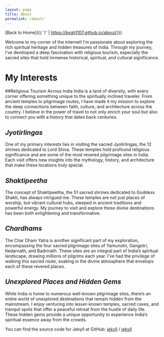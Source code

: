 ```yaml
---
layout: page
title: About
permalink: /about/
---
```

[Back to Home]({{ '/' | https://bsgh1107.github.io/about/}})

Welcome to my corner of the internet! I’m passionate about exploring the rich spiritual heritage and hidden treasures of India. Through my journey, I’ve developed a deep fascination with religious tourism, especially the sacred sites that hold immense historical, spiritual, and cultural significance.

# **My Interests**

##Religious Tourism Across India
India is a land of diversity, with every corner offering something unique to the spiritually inclined traveler. From ancient temples to pilgrimage routes, I have made it my mission to explore the deep connections between faith, culture, and architecture across the country. I believe in the power of travel to not only enrich your soul but also to connect you with a history that dates back centuries.

## *Jyotirlingas*
One of my primary interests lies in visiting the sacred Jyotirlingas, the 12 shrines dedicated to Lord Shiva. These temples hold profound religious significance and are some of the most revered pilgrimage sites in India. Each visit offers new insights into the mythology, history, and architecture that make these locations truly special.

## *Shaktipeetha*
The concept of Shaktipeetha, the 51 sacred shrines dedicated to Goddess Shakti, has always intrigued me. These temples are not just places of worship, but vibrant cultural hubs, steeped in ancient traditions and powerful energy. My journey to visit and explore these divine destinations has been both enlightening and transformative.

## *Chardhams*
The Char Dham Yatra is another significant part of my exploration, encompassing the four sacred pilgrimage sites of Yamunotri, Gangotri, Kedarnath, and Badrinath. These sites are an integral part of India’s spiritual landscape, drawing millions of pilgrims each year. I’ve had the privilege of walking this sacred route, soaking in the divine atmosphere that envelops each of these revered places.

## *Unexplored Places and Hidden Gems*
While India is home to numerous well-known pilgrimage sites, there’s an entire world of unexplored destinations that remain hidden from the mainstream. I enjoy venturing into lesser-known temples, sacred caves, and tranquil spots that offer a peaceful retreat from the hustle of daily life. These hidden gems provide a unique opportunity to experience India’s spiritual essence away from the crowds.



You can find the source code for Jekyll at GitHub:
[jekyll][jekyll-organization] /
[jekyll](https://github.com/jekyll/jekyll)


[jekyll-organization]: https://github.com/jekyll
